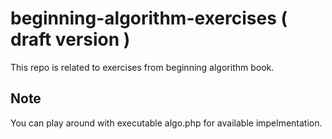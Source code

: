 # beginning-algorithm-exercises ( draft version )
This repo is related to exercises from beginning algorithm book.

## Note
You can play around with executable algo.php for available impelmentation. 
